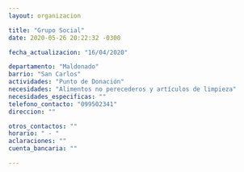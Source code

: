 ```yaml
---
layout: organizacion

title: "Grupo Social"
date: 2020-05-26 20:22:32 -0300

fecha_actualizacion: "16/04/2020"

departamento: "Maldonado"
barrio: "San Carlos"
actividades: "Punto de Donación"
necesidades: "Alimentos no perecederos y artículos de limpieza"
necesidades_especificas: ""
telefono_contacto: "099502341"
direccion: ""

otros_contactos: ""
horario: " - "
aclaraciones: ""
cuenta_bancaria: ""

---
```

